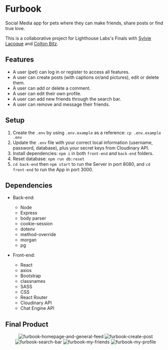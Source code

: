 # Furbook

Social Media app for pets where they can make friends, share posts or find true love.

This is a collaborative project for Lighthouse Labs's Finals with [Sylvie Lacoque](https://github.com/sylvielcq) and [Colton Bitz](https://github.com/Coltonb-boop).


## Features
- A user (pet) can log in or register to access all features.
- A user can create posts (with captions or/and pictures), edit or delete them.
- A user can add or delete a comment.
- A user can edit their own profile.
- A user can add new friends through the search bar.
- A user can remove and message their friends.


## Setup

1. Create the `.env` by using `.env.example` as a reference: `cp .env.example .env`
2. Update the `.env` file with your correct local information (username, password, database), plus your secret keys from Cloudinary API.
3. Install dependencies: `npm i` in both `front-end` and `back-end` folders.
4. Reset database: `npm run db:reset`
5. `cd back-end` then `npm start` to run the Server in port 8080, and `cd front-end` to run the App in port 3000.


## Dependencies
- Back-end:
  - Node
  - Express
  - body parser
  - cookie-session
  - dotenv
  - method-override
  - morgan
  - pg

- Front-end:
  - React
  - axios
  - Bootstrap
  - classnames
  - SASS
  - CSS
  - React Router
  - Cloudinary API
  - Chat Engine API


## Final Product
<div align="center">

![furbook-homepage-and-general-feed](https://user-images.githubusercontent.com/107894342/195663616-5e2e9a56-236c-4247-a2e2-b5db983fea68.gif)
![furbook-create-post](https://user-images.githubusercontent.com/107894342/195663757-f91d2057-ec93-41c8-9bd2-08cb6cf7e5b9.gif)
![furbook-search-bar](https://user-images.githubusercontent.com/107894342/195663790-d6cc207c-083a-4267-a76f-cefb55d265bb.gif)
![furbook-my-friends](https://user-images.githubusercontent.com/107894342/195663841-5a3e3d00-e34a-4bfb-9b53-620b35ddb71c.gif)
![furbook-my-profile](https://user-images.githubusercontent.com/107894342/195663853-2597ff4b-4b3f-4c13-9617-6d49e39cd77c.gif)

</div>
